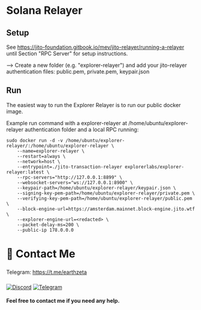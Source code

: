 # Solana Relayer

## Setup

See https://jito-foundation.gitbook.io/mev/jito-relayer/running-a-relayer until Section "RPC Server" for setup instructions.

--> Create a new folder (e.g. "explorer-relayer") and add your jito-relayer authentication files: public.pem, private.pem, keypair.json

## Run

The easiest way to run the Explorer Relayer is to run our public docker image.

Example run command with a explorer-relayer at /home/ubuntu/explorer-relayer authentication folder and a local RPC running:

```shell
sudo docker run -d -v /home/ubuntu/explorer-relayer/:/home/ubuntu/explorer-relayer \
    --name=explorer-relayer \
    --restart=always \
    --network=host \
    --entrypoint=./jito-transaction-relayer explorerlabs/explorer-relayer:latest \
    --rpc-servers="http://127.0.0.1:8899" \
    --websocket-servers="ws://127.0.0.1:8900" \
    --keypair-path=/home/ubuntu/explorer-relayer/keypair.json \
    --signing-key-pem-path=/home/ubuntu/explorer-relayer/private.pem \
    --verifying-key-pem-path=/home/ubuntu/explorer-relayer/public.pem \
    --block-engine-url=https://amsterdam.mainnet.block-engine.jito.wtf \
    --explorer-engine-url=<redacted> \
    --packet-delay-ms=200 \
    --public-ip 178.0.0.0
```
# 👋 Contact Me

### 
Telegram: https://t.me/earthzeta
###
<div style={{display:flex; justify-content:space-evenly}}> 
    <a href="https://discordapp.com/users/339619501081362432" target="_blank"><img alt="Discord"
        src="https://img.shields.io/badge/Discord-7289DA?style=for-the-badge&logo=discord&logoColor=white"/></a>
    <a href="https://t.me/earthzeta" target="_blank"><img alt="Telegram"
        src="https://img.shields.io/badge/Telegram-26A5E4?style=for-the-badge&logo=telegram&logoColor=white"/></a>
</div>


#### Feel free to contact me if you need any help.

